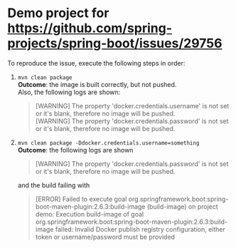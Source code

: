# Demo project for https://github.com/spring-projects/spring-boot/issues/29756

To reproduce the issue, execute the following steps in order:

1. `mvn clean package` <br />
**Outcome**: the image is built correctly, but not pushed. <br />
Also, the following logs are shown:
    > [WARNING] The property 'docker.credentials.username' is not set or it's blank, therefore no image will be pushed.<br/>
    [WARNING] The property 'docker.credentials.password' is not set or it's blank, therefore no image will be pushed.

2. `mvn clean package -Ddocker.credentials.username=something` <br />
**Outcome**: the following logs are shown 

    > [WARNING] The property 'docker.credentials.password' is not set or it's blank, therefore no image will be pushed.
   
     and the build failing with
    
    > [ERROR] Failed to execute goal org.springframework.boot:spring-boot-maven-plugin:2.6.3:build-image (build-image) on project demo: Execution build-image of goal org.springframework.boot:spring-boot-maven-plugin:2.6.3:build-image failed: Invalid Docker publish registry configuration, either token or username/password must be provided
